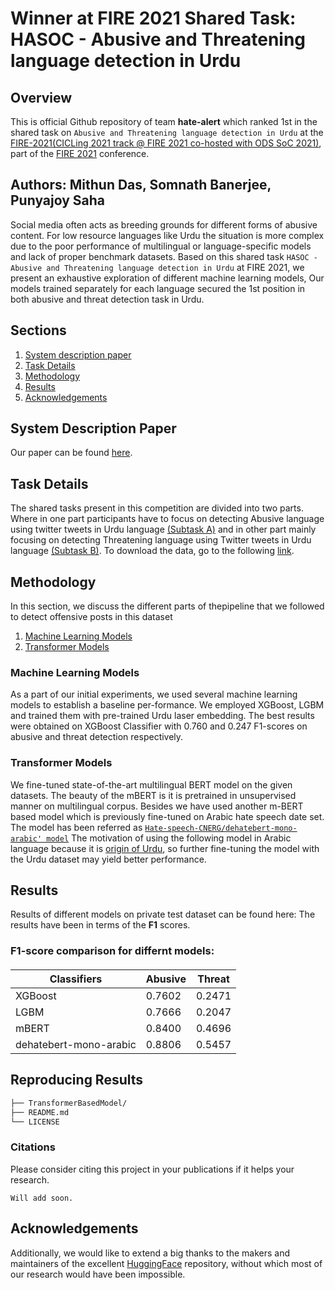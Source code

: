 # Winner at FIRE 2021 Shared Task: HASOC - Abusive and Threatening language detection in Urdu

## Overview
This is official Github repository of team **hate-alert** which ranked 1st in the shared task on ```Abusive and Threatening language detection in Urdu``` at the [FIRE-2021(CICLing 2021 track @ FIRE 2021 co-hosted with ODS SoC 2021)](https://www.urduthreat2021.cicling.org/), part of the [FIRE 2021](http://fire.irsi.res.in/fire/2021/home/) conference. 

## Authors: Mithun Das, Somnath	Banerjee, Punyajoy Saha
Social media often acts as breeding grounds for different forms of abusive content. For low resource languages like Urdu the situation is more complex due to the poor performance of multilingual or language-specific models and lack of proper benchmark datasets. Based on this shared task ```HASOC - Abusive and Threatening language detection in Urdu``` at FIRE 2021, we present an exhaustive exploration of different machine learning models, Our models trained separately for each language secured the 1st position in both abusive and threat detection task in Urdu.



## Sections
1. [System description paper](#system-description-paper)
2. [Task Details](#task-details)
3. [Methodology](#reproducing-results) 
4. [Results](#results)
5. [Acknowledgements](#acknowledgements)

## System Description Paper  
Our paper can be found [here](https://arxiv.org/linkcommingsoon).    

## Task Details
The shared tasks present in this competition are divided into two parts. Where in one part participants have to focus on detecting Abusive language using twitter tweets in Urdu language [(Subtask A)](https://ods.ai/competitions/Urdu-hack-soc2021) and in other part mainly focusing on detecting Threatening language using Twitter tweets in Urdu language [(Subtask B)](https://ods.ai/competitions/Urdu-hack-soc2021-threat). To download the data, go to the following [link](https://www.urduthreat2021.cicling.org/).



## Methodology
In this section, we discuss the different parts of thepipeline that we followed to detect offensive posts in this dataset
1. [Machine Learning Models](#machine-learning-models)
2. [Transformer Models](#transformer-models)


### Machine Learning Models
As a part of our initial experiments, we used several machine learning models to establish a baseline per-formance. We employed XGBoost, LGBM and trained them with pre-trained Urdu laser embedding. The best results were obtained on XGBoost Classifier  with 0.760 and 0.247  F1-scores on abusive and threat detection respectively.

### Transformer Models
We fine-tuned state-of-the-art multilingual BERT model on the given datasets. The beauty of the mBERT is it is pretrained in unsupervised manner on multilingual corpus. Besides we have used another m-BERT based model which is previously fine-tuned on Arabic hate speech date set. The model has been referred as [```Hate-speech-CNERG/dehatebert-mono-arabic' model```](https://huggingface.co/Hate-speech-CNERG/dehatebert-mono-arabic) The motivation of using the following model in Arabic language because it is [origin of Urdu](https://en.wikipedia.org/wiki/Urdu), so further fine-tuning the model with the Urdu dataset may yield better performance.




## Results  
Results of different models on private test dataset can be found here:
The results have been in terms of the **F1** scores.  

###  F1-score  comparison  for  differnt models: 

<h4 align="center">

|   Classifiers 			 |Abusive | Threat    |
|----------------------------|--------|-----------|
| XGBoost					 | 0.7602   | 0.2471  |
| LGBM   					 | 0.7666   | 0.2047  |
| mBERT    					 | 0.8400   | 0.4696  | 
| dehatebert-mono-arabic     | 0.8806   | 0.5457  | 




## Reproducing Results  

```bash
├── TransformerBasedModel/
├── README.md
└── LICENSE
```

### Citations
Please consider citing this project in your publications if it helps your research.
```
Will add soon.
```

## Acknowledgements    

Additionally, we would like to extend a big thanks to the makers and maintainers of the excellent [HuggingFace](https://github.com/huggingface/transformers) repository, without which most of our research would have been impossible.